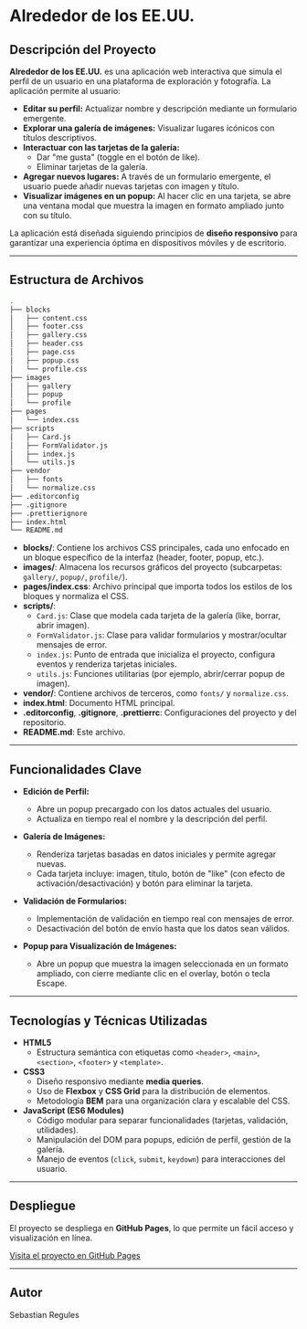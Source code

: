 # Alrededor de los EE.UU.

## Descripción del Proyecto

**Alrededor de los EE.UU.** es una aplicación web interactiva que simula el perfil de un usuario en una plataforma de exploración y fotografía. La aplicación permite al usuario:

- **Editar su perfil:** Actualizar nombre y descripción mediante un formulario emergente.
- **Explorar una galería de imágenes:** Visualizar lugares icónicos con títulos descriptivos.
- **Interactuar con las tarjetas de la galería:**
  - Dar "me gusta" (toggle en el botón de like).
  - Eliminar tarjetas de la galería.
- **Agregar nuevos lugares:** A través de un formulario emergente, el usuario puede añadir nuevas tarjetas con imagen y título.
- **Visualizar imágenes en un popup:** Al hacer clic en una tarjeta, se abre una ventana modal que muestra la imagen en formato ampliado junto con su título.

La aplicación está diseñada siguiendo principios de **diseño responsivo** para garantizar una experiencia óptima en dispositivos móviles y de escritorio.

---

## Estructura de Archivos

```bash
.
├── blocks
│   ├── content.css
│   ├── footer.css
│   ├── gallery.css
│   ├── header.css
│   ├── page.css
│   ├── popup.css
│   └── profile.css
├── images
│   ├── gallery
│   ├── popup
│   └── profile
├── pages
│   └── index.css
├── scripts
│   ├── Card.js
│   ├── FormValidator.js
│   ├── index.js
│   └── utils.js
├── vendor
│   ├── fonts
│   └── normalize.css
├── .editorconfig
├── .gitignore
├── .prettierignore
├── index.html
└── README.md
```

- **blocks/**: Contiene los archivos CSS principales, cada uno enfocado en un bloque específico de la interfaz (header, footer, popup, etc.).
- **images/**: Almacena los recursos gráficos del proyecto (subcarpetas: `gallery/`, `popup/`, `profile/`).
- **pages/index.css**: Archivo principal que importa todos los estilos de los bloques y normaliza el CSS.
- **scripts/**:
  - `Card.js`: Clase que modela cada tarjeta de la galería (like, borrar, abrir imagen).
  - `FormValidator.js`: Clase para validar formularios y mostrar/ocultar mensajes de error.
  - `index.js`: Punto de entrada que inicializa el proyecto, configura eventos y renderiza tarjetas iniciales.
  - `utils.js`: Funciones utilitarias (por ejemplo, abrir/cerrar popup de imagen).
- **vendor/**: Contiene archivos de terceros, como `fonts/` y `normalize.css`.
- **index.html**: Documento HTML principal.
- **.editorconfig**, **.gitignore**, **.prettierrc**: Configuraciones del proyecto y del repositorio.
- **README.md**: Este archivo.

---

## Funcionalidades Clave

- **Edición de Perfil:**
  - Abre un popup precargado con los datos actuales del usuario.
  - Actualiza en tiempo real el nombre y la descripción del perfil.
- **Galería de Imágenes:**

  - Renderiza tarjetas basadas en datos iniciales y permite agregar nuevas.
  - Cada tarjeta incluye: imagen, título, botón de "like" (con efecto de activación/desactivación) y botón para eliminar la tarjeta.

- **Validación de Formularios:**

  - Implementación de validación en tiempo real con mensajes de error.
  - Desactivación del botón de envío hasta que los datos sean válidos.

- **Popup para Visualización de Imágenes:**
  - Abre un popup que muestra la imagen seleccionada en un formato ampliado, con cierre mediante clic en el overlay, botón o tecla Escape.

---

## Tecnologías y Técnicas Utilizadas

- **HTML5**
  - Estructura semántica con etiquetas como `<header>`, `<main>`, `<section>`, `<footer>` y `<template>`.
- **CSS3**
  - Diseño responsivo mediante **media queries**.
  - Uso de **Flexbox** y **CSS Grid** para la distribución de elementos.
  - Metodología **BEM** para una organización clara y escalable del CSS.
- **JavaScript (ES6 Modules)**
  - Código modular para separar funcionalidades (tarjetas, validación, utilidades).
  - Manipulación del DOM para popups, edición de perfil, gestión de la galería.
  - Manejo de eventos (`click`, `submit`, `keydown`) para interacciones del usuario.

---

## Despliegue

El proyecto se despliega en **GitHub Pages**, lo que permite un fácil acceso y visualización en línea.

[Visita el proyecto en GitHub Pages](https://bastianrecr.github.io/web_project_around/)

---

## Autor

Sebastian Regules
